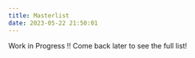 ```yaml
---
title: Masterlist
date: 2023-05-22 21:50:01
---
```

Work in Progress !! Come back later to see the full list!